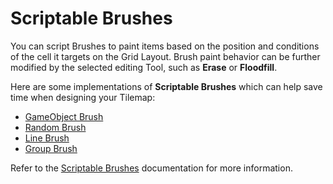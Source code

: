 # Scriptable Brushes

You can script Brushes to paint items based on the position and conditions of the cell it targets on the Grid Layout. Brush paint behavior can be further modified by the selected editing Tool,  such as __Erase__ or __Floodfill__.

Here are some implementations of **Scriptable Brushes** which can help save time when designing your Tilemap:

- [GameObject Brush](GameObjectBrush.md)
- [Random Brush](RandomBrush.md)
- [Line Brush](LineBrush.md)
- [Group Brush](GroupBrush.md)

Refer to the [Scriptable Brushes](https://docs.unity3d.com/Manual/Tilemap-ScriptableBrushes.html) documentation for more information.

